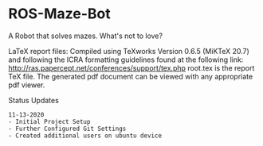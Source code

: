 # ROS-Maze-Bot
A Robot that solves mazes. What's not to love?

LaTeX report files:
Compiled using TeXworks Version 0.6.5 (MiKTeX 20.7) and following the ICRA formatting guidelines found at the following link: http://ras.papercept.net/conferences/support/tex.php
root.tex is the report TeX file. The generated pdf document can be viewed with any appropriate pdf viewer.

Status Updates
~~~~~~~~~~~~~~
11-13-2020
- Initial Project Setup
- Further Configured Git Settings
- Created additional users on ubuntu device
